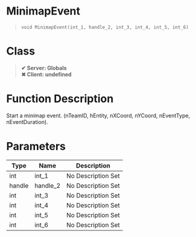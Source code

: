 # MinimapEvent
> `void MinimapEvent(int_1, handle_2, int_3, int_4, int_5, int_6)`
# Class
> __✔ Server: Globals__  
> __✖ Client: undefined__  
# Function Description
Start a minimap event. (nTeamID, hEntity, nXCoord, nYCoord, nEventType, nEventDuration).
# Parameters
Type|Name|Description
--|--|--
int|int_1|No Description Set
handle|handle_2|No Description Set
int|int_3|No Description Set
int|int_4|No Description Set
int|int_5|No Description Set
int|int_6|No Description Set
